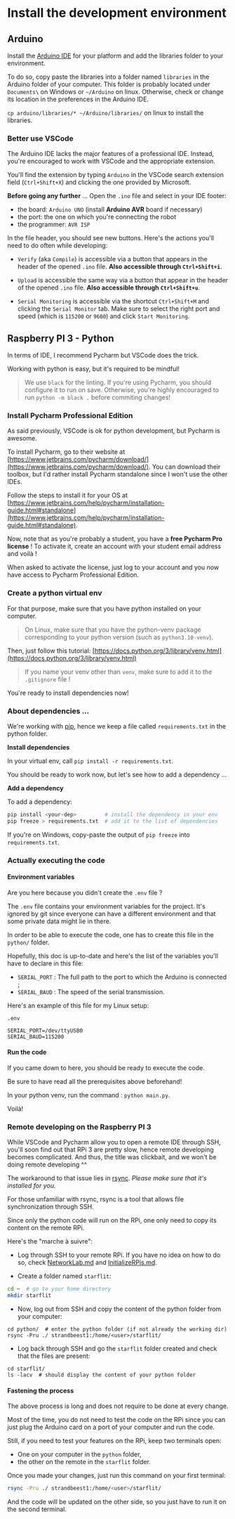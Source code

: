 # Install the development environment

## Arduino

Install the [Arduino IDE](https://www.arduino.cc/en/software) for your platform and add the libraries folder to your environment.

To do so, copy paste the libraries into a folder named `libraries` in the Arduino folder of your computer.
This folder is probably located under `Documents\` on Windows or `~/Arduino` on linux.
Otherwise, check or change its location in the preferences in the Arduino IDE.

`cp arduino/libraries/* ~/Arduino/libraries/` on linux to install the libraries.

### Better use VSCode

The Arduino IDE lacks the major features of a professional IDE.
Instead, you're encouraged to work with VSCode and the appropriate extension.

You'll find the extension by typing `Arduino` in the VSCode search extension field 
(`Ctrl+Shift+X`) and clicking the one provided by Microsoft.

__Before going any further__ ...
Open the `.ino` file and select in your IDE footer:

- the board: `Arduino UNO` (install __Arduino AVR__ board if necessary)
- the port: the one on which you're connecting the robot
- the programmer: `AVR ISP`

In the file header, you should see new buttons.
Here's the actions you'll need to do often while developing:

- `Verify` (aka `Compile`) is accessible via a button that appears
in the header of the opened `.ino` file.
__Also accessible through `Ctrl+Shift+i`__.

- `Upload` is accessible the same way via a button that appear
in the header of the opened `.ino` file.
__Also accessible through `Ctrl+Shift+u`__.

- `Serial Monitoring` is accessible via the shortcut `Ctrl+Shift+M` 
and clicking the `Serial Monitor` tab.
Make sure to select the right port and speed (which is `115200` or `9600`) and click
`Start Monitoring`.

## Raspberry PI 3 - Python

In terms of IDE, I recommend Pycharm but VSCode does the trick.

Working with python is easy, but it's required to be mindful!

> We use `black` for the linting.
> If you're using Pycharm, you should configure it to run on save.
> Otherwise, you're highly encouraged to run `python -m black .` before commiting changes!

### Install Pycharm Professional Edition

As said previously, VSCode is ok for python development, but Pycharm is awesome.

To install Pycharm, go to their website at
[https://www.jetbrains.com/pycharm/download/](https://www.jetbrains.com/pycharm/download/).
You can download their toolbox, but I'd rather install Pycharm standalone since I won't use the other IDEs.

Follow the steps to install it for your OS at
[https://www.jetbrains.com/help/pycharm/installation-guide.html#standalone](https://www.jetbrains.com/help/pycharm/installation-guide.html#standalone).

Now, note that as you're probably a student, you have a __free Pycharm Pro license__ !
To activate it, create an account with your student email address and voilà !

When asked to activate the license, just log to your account and you now have access to Pycharm Professional Edition.

### Create a python virtual env

For that purpose, make sure that you have python installed on your computer.

> On Linux, make sure that you have the python-venv package corresponding to your python version
> (such as `python3.10-venv`).

Then, just follow this tutorial: [https://docs.python.org/3/library/venv.html](https://docs.python.org/3/library/venv.html)

> If you name your venv other than `venv`, make sure to add it to the `.gitignore` file !

You're ready to install dependencies now!

### About dependencies ...

We're working with [pip](https://pypi.org/project/pip/),
hence we keep a file called `requirements.txt` in the python folder.

__Install dependencies__

In your virtual env, call `pip install -r requirements.txt`.

You should be ready to work now, but let's see how to add a dependency ...

__Add a dependency__

To add a dependency:

```sh
pip install <your-dep>         # install the dependency in your env
pip freeze > requirements.txt  # add it to the list of dependencies
```

If you're on Windows, copy-paste the output of `pip freeze` into `requirements.txt`.

### Actually executing the code

#### Environment variables

Are you here because you didn't create the `.env` file ?

The `.env` file contains your environment variables for the project.
It's ignored by git since everyone can have a different environment and that some private data
might lie in there.

In order to be able to execute the code, one has to create this file in the `python/` folder.

Hopefully, this doc is up-to-date and here's the list of the variables you'll have to declare in this file:
- `SERIAL_PORT` : The full path to the port to which the Arduino is connected ;
- `SERIAL_BAUD` : The speed of the serial transmission.

Here's an example of this file for my Linux setup:

`.env`
```
SERIAL_PORT=/dev/ttyUSB0
SERIAL_BAUD=115200
```

#### Run the code

If you came down to here, you should be ready to execute the code.

Be sure to have read all the prerequisites above beforehand!

In your python venv, run the command : `python main.py`.

Voilà!

### Remote developing on the Raspberry PI 3

While VSCode and Pycharm allow you to open a remote IDE through SSH,
you'll soon find out that RPi 3 are pretty slow, hence remote developing becomes complicated.
And thus, the title was clickbait, and we won't be doing remote developing ^^

The workaround to that issue lies in [rsync](https://linux.die.net/man/1/rsync).
_Please make sure that it's installed for you._

For those unfamiliar with rsync, rsync is a tool that allows file synchronization through SSH.

Since only the python code will run on the RPi, one only need to copy its content on the remote RPi.

Here's the "marche à suivre":

- Log through SSH to your remote RPi.
If you have no idea on how to do so, check [NetworkLab.md](NetworkLab.md) and [InitializeRPis.md](InitializeRPis.md).

- Create a folder named `starflit`:
```sh
cd ~  # go to your home directory
mkdir starflit
```

- Now, log out from SSH and copy the content of the python folder from your computer:
```
cd python/  # enter the python folder (if not already the working dir)
rsync -Pru ./ strandbeest1:/home/<user>/starflit/
```

- Log back through SSH and go the `starflit` folder created and check that the files are present:
```
cd starflit/
ls -lacv  # should display the content of your python folder
```

#### Fastening the process

The above process is long and does not require to be done at every change.

Most of the time, you do not need to test the code on the RPi since you can just plug
the Arduino card on a port of your computer and run the code.

Still, if you need to test your features on the RPi, keep two terminals open:
- One on your computer in the `python` folder,
- the other on the remote in the `starflit` folder.

Once you made your changes, just run this command on your first terminal:

```sh
rsync -Pru ./ strandbeest1:/home/<user>/starflit/
```

And the code will be updated on the other side, so you just have to run it on the second terminal.